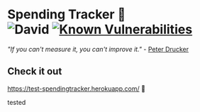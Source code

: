 # Spending Tracker 💸 <br> ![David](https://img.shields.io/david/shubham1295/SpendingTracker) [![Known Vulnerabilities](https://snyk.io/test/github/shubham1295/SpendingTracker/badge.svg)](https://snyk.io/test/github/shubham1295/SpendingTracker)


_"If you can't measure it, you can't improve it."_ - [Peter Drucker](https://en.wikipedia.org/wiki/Peter_Drucker)  

## Check it out
https://test-spendingtracker.herokuapp.com/ :rocket:


tested
